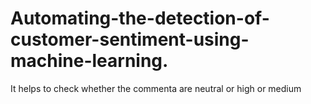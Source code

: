 # Automating-the-detection-of-customer-sentiment-using-machine-learning.
It helps to check whether the commenta are neutral or high or medium
